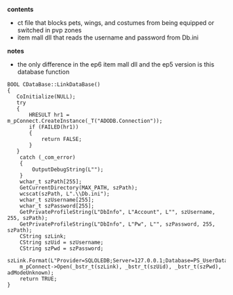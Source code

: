 **contents**
* ct file that blocks pets, wings, and costumes from being equipped or switched in pvp zones
* item mall dll that reads the username and password from Db.ini 

**notes**
* the only difference in the ep6 item mall dll and the ep5 version is this database function

```
BOOL CDataBase::LinkDataBase()
{
   CoInitialize(NULL);
   try
   {
	   HRESULT hr1 = m_pConnect.CreateInstance(_T("ADODB.Connection"));
	   if (FAILED(hr1))
	   {
		   return FALSE;
	   }
   }
	catch (_com_error)
	{
		OutputDebugString(L"");
	}
	wchar_t szPath[255];
	GetCurrentDirectory(MAX_PATH, szPath);
	wcscat(szPath, L".\\Db.ini");
	wchar_t szUsername[255];
	wchar_t szPassword[255];
	GetPrivateProfileString(L"DbInfo", L"Account", L"", szUsername, 255, szPath);
	GetPrivateProfileString(L"DbInfo", L"Pw", L"", szPassword, 255, szPath);
	CString szLink; 
	CString szUid = szUsername;
	CString szPwd = szPassword;
	szLink.Format(L"Provider=SQLOLEDB;Server=127.0.0.1;Database=PS_UserData;");
	m_pConnect->Open(_bstr_t(szLink), _bstr_t(szUid), _bstr_t(szPwd), adModeUnknown);
	return TRUE;
}
```
